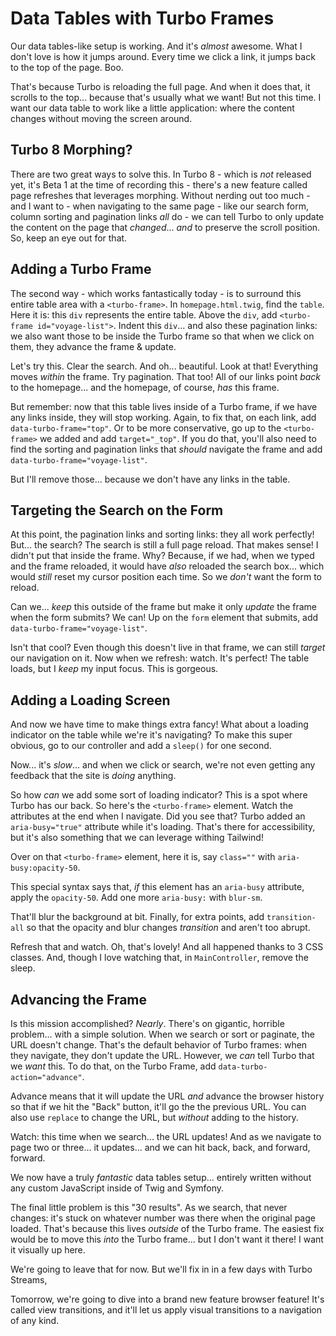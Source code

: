 # Data Tables with Turbo Frames

Our data tables-like setup is working. And it's *almost* awesome. What I don't love
is how it jumps around. Every time we click a link, it jumps back to the top of the
page. Boo.

That's because Turbo is reloading the full page. And when it does that, it scrolls
to the top... because that's usually what we want! But not this time. I want our
data table to work like a little application: where the content changes without moving
the screen around.

## Turbo 8 Morphing?

There are two great ways to solve this. In Turbo 8 - which is *not* released yet,
it's Beta 1 at the time of recording this - there's a new feature called page
refreshes that leverages morphing. Without nerding out too much - and I want to -
when navigating to the same page - like our search form, column sorting and
pagination links *all* do - we can tell Turbo to only update the content on the
page that *changed*... *and* to preserve the scroll position. So, keep an eye out
for that.

## Adding a Turbo Frame

The second way - which works fantastically today - is to surround this entire table
area with a `<turbo-frame>`. In `homepage.html.twig`, find the `table`. Here it is:
this `div` represents the entire table. Above the `div`, add
`<turbo-frame id="voyage-list">`. Indent this `div`... and also these pagination
links: we also want those to be inside the Turbo frame so that when we click on them,
they advance the frame & update.

Let's try this. Clear the search. And oh... beautiful. Look at that! Everything moves
*within* the frame. Try pagination. That too! All of our links point *back* to the
homepage... and the homepage, of course, *has* this frame.

But remember: now that this table lives inside of a Turbo frame, if we have any links
inside, they will stop working. Again, to fix that, on each link, add
`data-turbo-frame="top"`. Or to be more conservative, go up to the `<turbo-frame>`
we added and add `target="_top"`. If you do that, you'll also need to find the
sorting and pagination links that *should* navigate the frame and add
`data-turbo-frame="voyage-list"`.

But I'll remove those... because we don't have any links in the table.

## Targeting the Search on the Form

At this point, the pagination links and sorting links: they all work perfectly! But...
the search?  The search is still a full page reload. That makes sense! I didn't put
that inside the frame. Why? Because, if we had, when we typed and the frame reloaded,
it would have *also* reloaded the search box... which would *still* reset my cursor
position each time. So we *don't* want the form to reload.

Can we... *keep* this outside of the frame but make it only *update* the frame when
the form submits? We can! Up on the `form` element that submits, add
`data-turbo-frame="voyage-list"`.

Isn't that cool? Even though this doesn't live in that frame, we can still *target*
our navigation on it. Now when we refresh: watch. It's perfect! The table loads,
but I *keep* my input focus. This is gorgeous.

## Adding a Loading Screen

And now we have time to make things extra fancy! What about a loading indicator
on the table while we're it's navigating? To make this super obvious, go to our
controller and add a `sleep()` for one second.

Now... it's *slow*... and when we click or search, we're not even getting any feedback
that the site is *doing* anything.

So how *can* we add some sort of loading indicator? This is a spot where Turbo has
our back. So here's the `<turbo-frame>` element. Watch the attributes at the end
when I navigate. Did you see that? Turbo added an `aria-busy="true"` attribute
while it's loading. That's there for accessibility, but it's also something that
we can leverage withing Tailwind!

Over on that `<turbo-frame>` element, here it is, say `class=""` with
`aria-busy:opacity-50`.

This special syntax says that, *if* this element has an `aria-busy` attribute,
apply the `opacity-50`. Add one more `aria-busy:` with `blur-sm`.

That'll blur the background at bit. Finally, for extra points, add `transition-all`
so that the opacity and blur changes *transition* and aren't too abrupt.

Refresh that and watch. Oh, that's lovely! And all happened thanks to 3 CSS classes.
And, though I love watching that, in `MainController`, remove the sleep.

## Advancing the Frame

Is this mission accomplished? *Nearly*. There's on gigantic, horrible problem...
with a simple solution. When we search or sort or paginate, the URL doesn't change.
That's the default behavior of Turbo frames: when they navigate, they don't update
the URL. However, we *can* tell Turbo that we *want* this. To do that, on the Turbo
Frame, add `data-turbo-action="advance"`.

Advance means that it will update the URL *and* advance the browser history so
that if we hit the "Back" button, it'll go the the previous URL. You can also
use `replace` to change the URL, but *without* adding to the history.

Watch: this time when we search... the URL updates! And as we navigate to page
two or three... it updates... and we can hit back, back, and forward, forward.

We now have a truly *fantastic* data tables setup... entirely written without
any custom JavaScript inside of Twig and Symfony.

The final little problem is this "30 results". As we search, that never changes:
it's stuck on whatever number was there when the original page loaded. That's because
this lives *outside* of the Turbo frame. The easiest fix would be to move this
*into* the Turbo frame... but I don't want it there! I want it visually up here.

We're going to leave that for now. But we'll fix in in a few days with Turbo
Streams, 

Tomorrow, we're going to dive into a brand new feature browser feature! It's
called view transitions, and it'll let us apply visual transitions to a navigation
of any kind.

